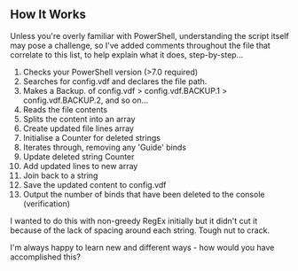 <!-- How it Works -->
## How It Works

Unless you're overly familiar with PowerShell, understanding the script itself may pose a challenge, so I've added comments throughout the file that correlate to this list, to help explain what it does, step-by-step...

1. Checks your PowerShell version (>7.0 required)
2. Searches for config.vdf and declares the file path.
3. Makes a Backup.  of config.vdf > config.vdf.BACKUP.1 > config.vdf.BACKUP.2, and so on...
4. Reads the file contents
5. Splits the content into an array
6. Create updated file lines array
7. Initialise a Counter for deleted strings
8. Iterates through, removing any 'Guide' binds
9. Update deleted string Counter
10. Add updated lines to new array
11. Join back to a string
12. Save the updated content to config.vdf
13. Output the number of binds that have been deleted to the console (verification)

I wanted to do this with non-greedy RegEx initially but it didn't cut it because of the lack of spacing around each string. Tough nut to crack.

I'm always happy to learn new and different ways - how would you have accomplished this?
